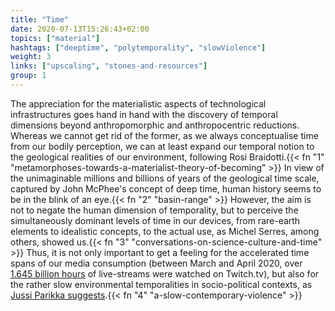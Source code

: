 ```yaml
---
title: "Time"
date: 2020-07-13T15:26:43+02:00
topics: ["material"]
hashtags: ["deeptime", "polytemporality", "slowViolence"]
weight: 3
links: ["upscaling", "stones-and-resources"]
group: 1
---
```


The appreciation for the materialistic aspects of technological infrastructures goes hand in hand with the discovery of temporal dimensions beyond anthropomorphic and anthropocentric reductions. Whereas we cannot get rid of the former, as we always conceptualise time from our bodily perception, we can at least expand our temporal notion to the geological realities of our environment, following Rosi Braidotti.{{< fn "1" "metamorphoses-towards-a-materialist-theory-of-becoming" >}} In view of the unimaginable millions and billions of years of the geological time scale, captured by John McPhee's concept of deep time, human history seems to be in the blink of an eye.{{< fn "2" "basin-range" >}} However, the aim is not to negate the human dimension of temporality, but to perceive the simultaneously dominant levels of time in our devices, from rare-earth elements to idealistic concepts, to the actual use, as Michel Serres, among others, showed us.{{< fn "3" "conversations-on-science-culture-and-time" >}} Thus, it is not only important to get a feeling for the accelerated time spans of our media consumption (between March and April 2020, over [1.645 billion hours](https://www.theverge.com/2020/5/13/21257227/coronavirus-streamelements-arsenalgg-twitch-youtube-livestream-numbers) of live-streams were watched on Twitch.tv), but also for the rather slow environmental temporalities in socio-political contexts, as [Jussi Parikka suggests](https://web.archive.org/web/20220215091619/https://strelkamag.com/en/article/media-theory-for-terraforming-by-jussi-parikka
).{{< fn "4" "a-slow-contemporary-violence" >}}